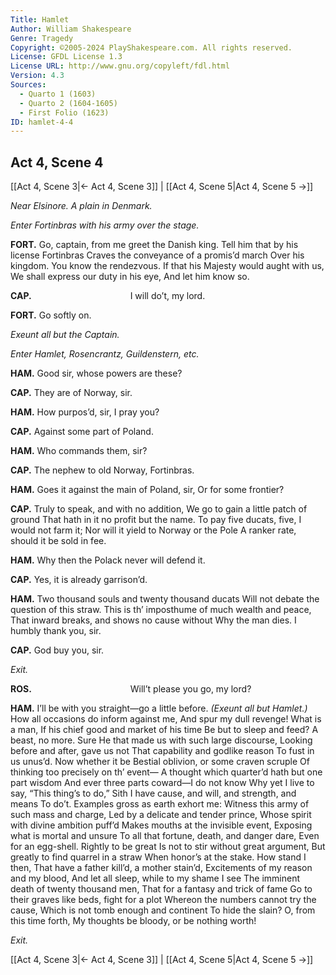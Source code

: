 ```yaml
---
Title: Hamlet
Author: William Shakespeare
Genre: Tragedy
Copyright: ©2005-2024 PlayShakespeare.com. All rights reserved.
License: GFDL License 1.3
License URL: http://www.gnu.org/copyleft/fdl.html
Version: 4.3
Sources:
  - Quarto 1 (1603)
  - Quarto 2 (1604-1605)
  - First Folio (1623)
ID: hamlet-4-4
---
```


## Act 4, Scene 4
[[Act 4, Scene 3|← Act 4, Scene 3]] | [[Act 4, Scene 5|Act 4, Scene 5 →]]

*Near Elsinore. A plain in Denmark.*

*Enter Fortinbras with his army over the stage.*

**FORT.**
Go, captain, from me greet the Danish king.
Tell him that by his license Fortinbras
Craves the conveyance of a promis’d march
Over his kingdom. You know the rendezvous.
If that his Majesty would aught with us,
We shall express our duty in his eye,
And let him know so.

**CAP.**
           I will do’t, my lord.

**FORT.**
Go softly on.

*Exeunt all but the Captain.*

*Enter Hamlet, Rosencrantz, Guildenstern, etc.*

**HAM.**
Good sir, whose powers are these?

**CAP.**
They are of Norway, sir.

**HAM.**
How purpos’d, sir, I pray you?

**CAP.**
Against some part of Poland.

**HAM.**
Who commands them, sir?

**CAP.**
The nephew to old Norway, Fortinbras.

**HAM.**
Goes it against the main of Poland, sir,
Or for some frontier?

**CAP.**
Truly to speak, and with no addition,
We go to gain a little patch of ground
That hath in it no profit but the name.
To pay five ducats, five, I would not farm it;
Nor will it yield to Norway or the Pole
A ranker rate, should it be sold in fee.

**HAM.**
Why then the Polack never will defend it.

**CAP.**
Yes, it is already garrison’d.

**HAM.**
Two thousand souls and twenty thousand ducats
Will not debate the question of this straw.
This is th’ imposthume of much wealth and peace,
That inward breaks, and shows no cause without
Why the man dies. I humbly thank you, sir.

**CAP.**
God buy you, sir.

*Exit.*

**ROS.**
           Will’t please you go, my lord?

**HAM.**
I’ll be with you straight—go a little before.
*(Exeunt all but Hamlet.)*
How all occasions do inform against me,
And spur my dull revenge! What is a man,
If his chief good and market of his time
Be but to sleep and feed? A beast, no more.
Sure He that made us with such large discourse,
Looking before and after, gave us not
That capability and godlike reason
To fust in us unus’d. Now whether it be
Bestial oblivion, or some craven scruple
Of thinking too precisely on th’ event⁠—
A thought which quarter’d hath but one part wisdom
And ever three parts coward—I do not know
Why yet I live to say, “This thing’s to do,”
Sith I have cause, and will, and strength, and means
To do’t. Examples gross as earth exhort me:
Witness this army of such mass and charge,
Led by a delicate and tender prince,
Whose spirit with divine ambition puff’d
Makes mouths at the invisible event,
Exposing what is mortal and unsure
To all that fortune, death, and danger dare,
Even for an egg-shell. Rightly to be great
Is not to stir without great argument,
But greatly to find quarrel in a straw
When honor’s at the stake. How stand I then,
That have a father kill’d, a mother stain’d,
Excitements of my reason and my blood,
And let all sleep, while to my shame I see
The imminent death of twenty thousand men,
That for a fantasy and trick of fame
Go to their graves like beds, fight for a plot
Whereon the numbers cannot try the cause,
Which is not tomb enough and continent
To hide the slain? O, from this time forth,
My thoughts be bloody, or be nothing worth!

*Exit.*

[[Act 4, Scene 3|← Act 4, Scene 3]] | [[Act 4, Scene 5|Act 4, Scene 5 →]]